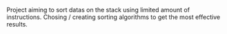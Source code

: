 Project aiming to sort datas on the stack using limited amount of instructions. Chosing / creating sorting algorithms to get the most effective results. 
